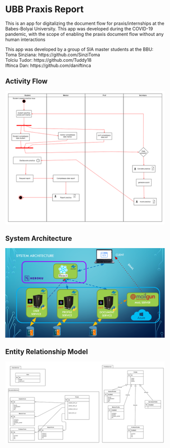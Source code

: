 <h1> UBB Praxis Report </h1>

<p> This is an app for digitalizing the document flow for praxis/internships at the Babes-Bolyai University.
This app was developed during the COVID-19 pandemic, with the scope of enabling the praxis document flow without any human interactions </p>

<p> This app was developed by a group of SIA master students at the BBU:
<br>
Toma Sinziana: https://github.com/SinziToma
<br>
Tolciu Tudor: https://github.com/Tuddy18
<br>
Iftinca Dan: https://github.com/daniftinca
</p>

<h2> Activity Flow </h2>
<img src="document_meta/document_flow.png">

<h2> System Architecture </h2>
<img src="document_meta/system_architecture.png">

<h2> Entity Relationship Model </h2>
<img src="document_meta/praxis_db.png">
